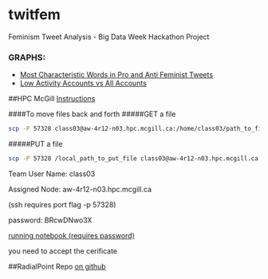 # twitfem
Feminism Tweet Analysis - Big Data Week Hackathon Project
### GRAPHS:
- [Most Characteristic Words in Pro and Anti Feminist Tweets](https://plot.ly/~iamzaf/436/most-characteristic-words-in-pro-and-anti-feminist-tweets/)
- [Low Activity Accounts vs All Accounts](https://plot.ly/~iamzaf/557/low-activity-accounts-vs-all-accounts/)

##HPC McGill
[Instructions](https://www.tinyurl.com/bdw-mcgillhpc)

####To move files back and forth
#####GET a file
```bash
scp -P 57328 class03@aw-4r12-n03.hpc.mcgill.ca:/home/class03/path_to_file /local_path_to_put_file
```
#####PUT a file
```bash
scp -P 57328 /local_path_to_put_file class03@aw-4r12-n03.hpc.mcgill.ca:/home/class03/path_to_file
```
Team User Name: class03

Assigned Node: aw-4r12-n03.hpc.mcgill.ca

(ssh requires port flag -p 57328)

password: BRcwDNwo3X

[running notebook (requires password)](https://aw-4r12-n03.hpc.mcgill.ca:8088)

you need to accept the cerificate

##RadialPoint Repo
[on github](http://www.github.com/radialpoint/bigdata-week-sentiment)
